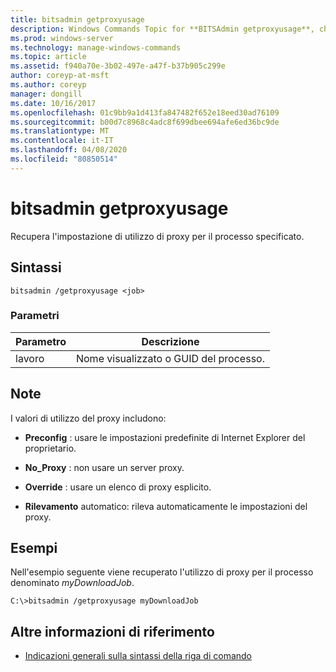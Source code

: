 ```yaml
---
title: bitsadmin getproxyusage
description: Windows Commands Topic for **BITSAdmin getproxyusage**, che recupera l'impostazione di utilizzo del proxy per il processo specificato.
ms.prod: windows-server
ms.technology: manage-windows-commands
ms.topic: article
ms.assetid: f940a70e-3b02-497e-a47f-b37b905c299e
author: coreyp-at-msft
ms.author: coreyp
manager: dongill
ms.date: 10/16/2017
ms.openlocfilehash: 01c9bb9a1d413fa847482f652e18eed30ad76109
ms.sourcegitcommit: b00d7c8968c4adc8f699dbee694afe6ed36bc9de
ms.translationtype: MT
ms.contentlocale: it-IT
ms.lasthandoff: 04/08/2020
ms.locfileid: "80850514"
---
```

# <a name="bitsadmin-getproxyusage"></a>bitsadmin getproxyusage

Recupera l'impostazione di utilizzo di proxy per il processo specificato.

## <a name="syntax"></a>Sintassi

```
bitsadmin /getproxyusage <job>
```

### <a name="parameters"></a>Parametri

| Parametro | Descrizione |
| -------------- | -------------- |
| lavoro | Nome visualizzato o GUID del processo. |

## <a name="remarks"></a>Note

I valori di utilizzo del proxy includono:

- **Preconfig** : usare le impostazioni predefinite di Internet Explorer del proprietario.

- **No_Proxy** : non usare un server proxy.

- **Override** : usare un elenco di proxy esplicito.

- **Rilevamento** automatico: rileva automaticamente le impostazioni del proxy.

## <a name="examples"></a><a name=BKMK_examples></a>Esempi

Nell'esempio seguente viene recuperato l'utilizzo di proxy per il processo denominato *myDownloadJob*.

```
C:\>bitsadmin /getproxyusage myDownloadJob
```

## <a name="additional-references"></a>Altre informazioni di riferimento

- [Indicazioni generali sulla sintassi della riga di comando](command-line-syntax-key.md)
